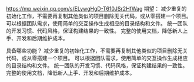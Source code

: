 https://mp.weixin.qq.com/s/ELywgHgD-T610JSr2HfWag
期望：
减少重复的初始化工作，不需要再复制其他类似的项目删除无关代码，或从零搭建一个项目。
可以根据团队需求，使用简单的交互操作生成相应的目录结构和文件。
统一团队的开发习惯、代码风格，保证构建结果的一致性。
完整的使用文档，降低新人上手、开发和后期维护成本。

具备哪些功能？
减少重复的初始化工作，不需要再复制其他类似的项目删除无关代码，或从零搭建一个项目。
可以根据团队需求，使用简单的交互操作生成相应的目录结构和文件。
统一团队的开发习惯、代码风格，保证构建结果的一致性。
完整的使用文档，降低新人上手、开发和后期维护成本。